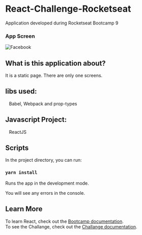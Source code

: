 # React-Challenge-Rocketseat

Application developed during Rocketseat Bootcamp 9

### App Screen

![Facebook](https://github.com/keepact/React-Challenge-Rocketseat/blob/master/src/assets/screen.png)

## What is this application about?

It is a static page. There are only one screens.

## libs used:
  
 Babel, Webpack and prop-types

## Javascript Project:
 
 ReactJS

## Scripts

In the project directory, you can run:

### `yarn install`

Runs the app in the development mode.<br />

You will see any errors in the console.

## Learn More

To learn React, check out the [Bootcamp documentation](https://rocketseat.com.br).<br />
To see the Challange, check out the [Challange documentation](https://github.com/Rocketseat/bootcamp-gostack-desafio-04).

